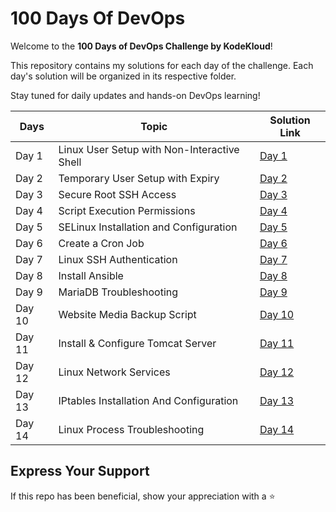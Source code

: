 # 100 Days Of DevOps

Welcome to the **100 Days of DevOps Challenge by KodeKloud**!

This repository contains my solutions for each day of the challenge. Each day's solution will be organized in its respective folder.

Stay tuned for daily updates and hands-on DevOps learning!

| Days   | Topic                                       | Solution Link                                                       |
| ------ | ------------------------------------------- | ------------------------------------------------------------------- |
| Day 1  | Linux User Setup with Non-Interactive Shell | [Day 1](Day%201/README.md)                                          |
| Day 2  | Temporary User Setup with Expiry            | [Day 2](Day%202/Temporary%20User%20Setup%20with%20Expiry.md)        |
| Day 3  | Secure Root SSH Access                      | [Day 3](Day%203/Secure%20Root%20SSH%20Access.md)                    |
| Day 4  | Script Execution Permissions                | [Day 4](Day%204/Script%20Execution%20Permissions.md)                |
| Day 5  | SELinux Installation and Configuration      | [Day 5](Day%205/SElinux%20Installation%20and%20Configuration.md)    |
| Day 6  | Create a Cron Job                           | [Day 6](Day%206/Create%20a%20Cron%20Job.md)                         |
| Day 7  | Linux SSH Authentication                    | [Day 7](Day%207/Linux-SSH-Authentication.md)                        |
| Day 8  | Install Ansible                             | [Day 8](Day%208/Install%20Ansible.md)                               |
| Day 9  | MariaDB Troubleshooting                     | [Day 9](Day%209/MariaDB-Troubleshooting.md)                         |
| Day 10 | Website Media Backup Script                 | [Day 10](Day%2010/Linux-Bash-Scripts.md)                            |
| Day 11 | Install & Configure Tomcat Server           | [Day 11](Day%2011/Install-Configure-Tomcat-Server.md)               |
| Day 12 | Linux Network Services                      | [Day 12](Day%2012/Linux-Network-Services.md)                        |
| Day 13 | IPtables Installation And Configuration     | [Day 13](Day%2013/IPtables%20Installation%20And%20Configuration.md) |
| Day 14 | Linux Process Troubleshooting               | [Day 14](Day%2014/Linux%20Process%20Troubleshooting.md)             |

## Express Your Support

If this repo has been beneficial, show your appreciation with a ⭐
